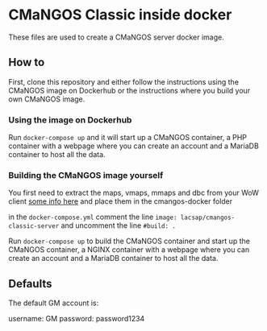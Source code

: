 # CMaNGOS Classic inside docker

These files are used to create a CMaNGOS server docker image.

## How to

First, clone this repository and either follow the instructions using the CMaNGOS image on Dockerhub or the instructions where you build your own CMaNGOS image.

### Using the image on Dockerhub

Run ` docker-compose up ` and it will start up a CMaNGOS container, a PHP container with a webpage where you can create an account and a MariaDB container to host all the data.

### Building the CMaNGOS image yourself

You first need to extract the maps, vmaps, mmaps and dbc from your WoW client [some info here](https://github.com/cmangos/mangos-classic/tree/master/contrib/extractor_binary) and place them in the cmangos-docker folder

in the ` docker-compose.yml ` comment the line ` image: lacsap/cmangos-classic-server ` and uncomment the line ` #build: .  `

Run ` docker-compose up ` to build the CMaNGOS container and start up the CMaNGOS container, a NGINX container with a webpage where you can create an account and a MariaDB container to host all the data.

## Defaults

The default GM account is: 

username: GM password: password1234
